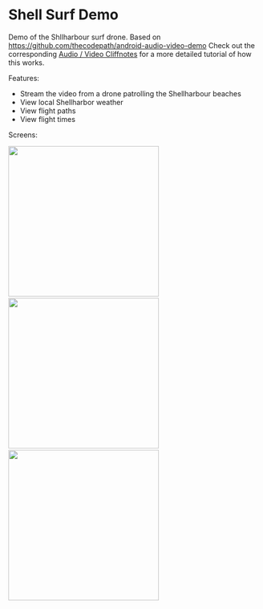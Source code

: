 # Shell Surf Demo

Demo of the Shllharbour surf drone. Based on https://github.com/thecodepath/android-audio-video-demo
Check out the corresponding [Audio / Video Cliffnotes](http://guides.thecodepath.com/android/Video-and-Audio-Playback-and-Recording) for a more detailed tutorial of how this works.

Features:

 * Stream the video from a drone patrolling the Shellharbour beaches
 * View local Shellharbor weather
 * View flight paths
 * View flight times
 
Screens:
 
<img src="http://i.imgur.com/Coqqj4F.png" width="300" />&nbsp;
<img src="http://i.imgur.com/BPvEYHY.png" width="300" />&nbsp;
<img src="http://i.imgur.com/q4f1zQB.png" width="300" />